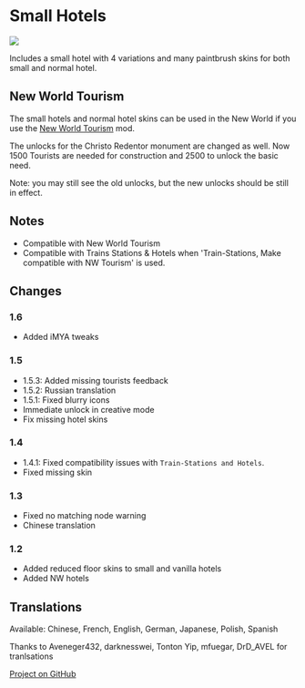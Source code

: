 # Small Hotels

![](./banner.jpg)

Includes a small hotel with 4 variations and many paintbrush skins for both small and normal hotel.

## New World Tourism

The small hotels and normal hotel skins can be used in the New World if you use the [New World Tourism](https://github.com/anno-mods/New-World-Tourism) mod.

The unlocks for the Christo Redentor monument are changed as well.
Now 1500 Tourists are needed for construction and 2500 to unlock the basic need.

Note: you may still see the old unlocks, but the new unlocks should be still in effect.

## Notes

- Compatible with New World Tourism
- Compatible with Trains Stations & Hotels when 'Train-Stations, Make compatible with NW Tourism' is used.

## Changes

### 1.6

- Added iMYA tweaks

### 1.5

- 1.5.3: Added missing tourists feedback
- 1.5.2: Russian translation
- 1.5.1: Fixed blurry icons
- Immediate unlock in creative mode
- Fix missing hotel skins

### 1.4

- 1.4.1: Fixed compatibility issues with `Train-Stations and Hotels`.
- Fixed missing skin

### 1.3

- Fixed no matching node warning
- Chinese translation

### 1.2

- Added reduced floor skins to small and vanilla hotels
- Added NW hotels

## Translations

Available: Chinese, French, English, German, Japanese, Polish, Spanish

Thanks to Aveneger432, darknesswei, Tonton Yip, mfuegar, DrD_AVEL for tranlsations

[Project on GitHub](https://github.com/jakobharder/anno-1800-jakobs-mods)
